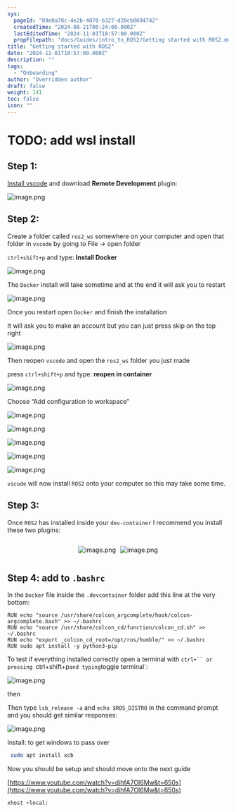 ```yaml
---
sys:
  pageId: "89e0a78c-4e2b-4070-b327-d28cb0694742"
  createdTime: "2024-08-21T00:24:00.000Z"
  lastEditedTime: "2024-11-01T18:57:00.000Z"
  propFilepath: "docs/Guides/intro_to_ROS2/Getting started with ROS2.md"
title: "Getting started with ROS2"
date: "2024-11-01T18:57:00.000Z"
description: ""
tags:
  - "Onboarding"
author: "Overridden author"
draft: false
weight: 141
toc: false
icon: ""
---
```


# TODO: add wsl install

## Step 1:

[Install vscode](https://code.visualstudio.com/download) and download **Remote Development** plugin:

![image.png](https://prod-files-secure.s3.us-west-2.amazonaws.com/d518164a-d88e-44d1-a4ee-3adb3bd8bce0/efb52993-1881-4a40-b95e-6f020334f022/image.png?X-Amz-Algorithm=AWS4-HMAC-SHA256&X-Amz-Content-Sha256=UNSIGNED-PAYLOAD&X-Amz-Credential=ASIAZI2LB4663YQPLOTK%2F20250310%2Fus-west-2%2Fs3%2Faws4_request&X-Amz-Date=20250310T180958Z&X-Amz-Expires=3600&X-Amz-Security-Token=IQoJb3JpZ2luX2VjEEoaCXVzLXdlc3QtMiJHMEUCIDBp9bZ8np%2F4uaL%2FOi%2Bf%2Fk%2BhS2XbbG7K51sMcjC5lxB8AiEAq3PzNbAaPz1uzVGhwlEOlHmT2cmUsRzgRluSBNJyg4AqiAQIk%2F%2F%2F%2F%2F%2F%2F%2F%2F%2F%2FARAAGgw2Mzc0MjMxODM4MDUiDDXyO3QpDLd3nG8LwCrcA6KJhbo1Q44WPD6daqU9exRgT7c9vC54q4dnUcwYV3iK%2FTawzFZ3FKDz3pprwxDOd62k1VFzQwWFmYWZIgmS%2FIcDGHYlifSevc8nXQ7sU2CUAFwmhFicbfS2SOJrdqzMjqGd6kDNM7ylSNZW0Y%2BsmRAWC0zmQAnmuMfDCzGSBSNLPtLW66Yh3MgjThNXR3SThJQoYQMbfeYJV3iPwTt4gXoz8ArNnvGa8nMzGmbg38kP2N1ZCWe8gnCi7Ijr4sS4WGgYTdZTlmZcvGIYzvzzNItkTfSji0NDUz3L5qGcvUVEVELPT2fXj45JEDg%2Bkgx%2FM%2BrVOiCR6y%2BoeHmofKvqXn2N2egJXmyH9j2WzbxKV2AxZmYwtH%2FyG3sx8rQ4pySg3IhIJ%2B0dbVdlp%2BvGLIzuPFNR8EZN48S26vjofbd8M7Fd1Sm87Wk6sNhphWTpiq3pUACazlOTNHY%2BOM4rjzWnkovc7ew0Hr9A9Ha8flGOmD85YShU%2BcadQwWa6EwlY%2FqoFmXeJJ4UDKFGmgAhFycXDmSS1dIaIONQAe2wQwA0O%2BhyV%2FfW3JNS3UNLM2CAtVuTMIdTBwP2iysilDaBr6wU1VSAeG3J6bMqAW%2BJhtZw73Lq4NGHrYZF73UgVGD0MM3LvL4GOqUBW%2FCkGLMcDPp6WrratY%2BpHXRUXydKc%2BcjF0MDJIOwjCyhCg6GWt6%2FBtVUAcfq%2FBJzrV%2BAdUSOfX0q%2FnHKZdK26x8ftKUDnu1PGSfwsNGHQm42bDkW8ANHcbte6KK3ngh%2FG3AdsCqVdJo%2FcRp3rQ7WX0%2Bt%2F0ewUoktYzO1MTB5wO2UbX8QV98YkWJ6pQu%2B9U2R9lsb5%2FuQ9hdr2pxiHVjai1x%2B6L%2Bn&X-Amz-Signature=df43ded9d267d622f96ba22c36e9937564f3715694e18776cf3c6e121cf4507a&X-Amz-SignedHeaders=host&x-id=GetObject)

## Step 2:

Create a folder called `ros2_ws` somewhere on your computer and open that folder in `vscode` by going to File → open folder 

`ctrl+shift+p` and type: **Install Docker**

![image.png](https://prod-files-secure.s3.us-west-2.amazonaws.com/d518164a-d88e-44d1-a4ee-3adb3bd8bce0/2269dc0e-1cd5-47ff-bceb-c04ad9b2eab0/image.png?X-Amz-Algorithm=AWS4-HMAC-SHA256&X-Amz-Content-Sha256=UNSIGNED-PAYLOAD&X-Amz-Credential=ASIAZI2LB4663YQPLOTK%2F20250310%2Fus-west-2%2Fs3%2Faws4_request&X-Amz-Date=20250310T180958Z&X-Amz-Expires=3600&X-Amz-Security-Token=IQoJb3JpZ2luX2VjEEoaCXVzLXdlc3QtMiJHMEUCIDBp9bZ8np%2F4uaL%2FOi%2Bf%2Fk%2BhS2XbbG7K51sMcjC5lxB8AiEAq3PzNbAaPz1uzVGhwlEOlHmT2cmUsRzgRluSBNJyg4AqiAQIk%2F%2F%2F%2F%2F%2F%2F%2F%2F%2F%2FARAAGgw2Mzc0MjMxODM4MDUiDDXyO3QpDLd3nG8LwCrcA6KJhbo1Q44WPD6daqU9exRgT7c9vC54q4dnUcwYV3iK%2FTawzFZ3FKDz3pprwxDOd62k1VFzQwWFmYWZIgmS%2FIcDGHYlifSevc8nXQ7sU2CUAFwmhFicbfS2SOJrdqzMjqGd6kDNM7ylSNZW0Y%2BsmRAWC0zmQAnmuMfDCzGSBSNLPtLW66Yh3MgjThNXR3SThJQoYQMbfeYJV3iPwTt4gXoz8ArNnvGa8nMzGmbg38kP2N1ZCWe8gnCi7Ijr4sS4WGgYTdZTlmZcvGIYzvzzNItkTfSji0NDUz3L5qGcvUVEVELPT2fXj45JEDg%2Bkgx%2FM%2BrVOiCR6y%2BoeHmofKvqXn2N2egJXmyH9j2WzbxKV2AxZmYwtH%2FyG3sx8rQ4pySg3IhIJ%2B0dbVdlp%2BvGLIzuPFNR8EZN48S26vjofbd8M7Fd1Sm87Wk6sNhphWTpiq3pUACazlOTNHY%2BOM4rjzWnkovc7ew0Hr9A9Ha8flGOmD85YShU%2BcadQwWa6EwlY%2FqoFmXeJJ4UDKFGmgAhFycXDmSS1dIaIONQAe2wQwA0O%2BhyV%2FfW3JNS3UNLM2CAtVuTMIdTBwP2iysilDaBr6wU1VSAeG3J6bMqAW%2BJhtZw73Lq4NGHrYZF73UgVGD0MM3LvL4GOqUBW%2FCkGLMcDPp6WrratY%2BpHXRUXydKc%2BcjF0MDJIOwjCyhCg6GWt6%2FBtVUAcfq%2FBJzrV%2BAdUSOfX0q%2FnHKZdK26x8ftKUDnu1PGSfwsNGHQm42bDkW8ANHcbte6KK3ngh%2FG3AdsCqVdJo%2FcRp3rQ7WX0%2Bt%2F0ewUoktYzO1MTB5wO2UbX8QV98YkWJ6pQu%2B9U2R9lsb5%2FuQ9hdr2pxiHVjai1x%2B6L%2Bn&X-Amz-Signature=70b21d429b59b7a38c16394f085ec3aa5fa80db10e7fe6c7d2743aabf383bb26&X-Amz-SignedHeaders=host&x-id=GetObject)

The `Docker` install will take sometime and at the end it will ask you to restart

![image.png](https://prod-files-secure.s3.us-west-2.amazonaws.com/d518164a-d88e-44d1-a4ee-3adb3bd8bce0/ed233f78-be33-4b1f-b89c-9c346c0e961e/image.png?X-Amz-Algorithm=AWS4-HMAC-SHA256&X-Amz-Content-Sha256=UNSIGNED-PAYLOAD&X-Amz-Credential=ASIAZI2LB4663YQPLOTK%2F20250310%2Fus-west-2%2Fs3%2Faws4_request&X-Amz-Date=20250310T180958Z&X-Amz-Expires=3600&X-Amz-Security-Token=IQoJb3JpZ2luX2VjEEoaCXVzLXdlc3QtMiJHMEUCIDBp9bZ8np%2F4uaL%2FOi%2Bf%2Fk%2BhS2XbbG7K51sMcjC5lxB8AiEAq3PzNbAaPz1uzVGhwlEOlHmT2cmUsRzgRluSBNJyg4AqiAQIk%2F%2F%2F%2F%2F%2F%2F%2F%2F%2F%2FARAAGgw2Mzc0MjMxODM4MDUiDDXyO3QpDLd3nG8LwCrcA6KJhbo1Q44WPD6daqU9exRgT7c9vC54q4dnUcwYV3iK%2FTawzFZ3FKDz3pprwxDOd62k1VFzQwWFmYWZIgmS%2FIcDGHYlifSevc8nXQ7sU2CUAFwmhFicbfS2SOJrdqzMjqGd6kDNM7ylSNZW0Y%2BsmRAWC0zmQAnmuMfDCzGSBSNLPtLW66Yh3MgjThNXR3SThJQoYQMbfeYJV3iPwTt4gXoz8ArNnvGa8nMzGmbg38kP2N1ZCWe8gnCi7Ijr4sS4WGgYTdZTlmZcvGIYzvzzNItkTfSji0NDUz3L5qGcvUVEVELPT2fXj45JEDg%2Bkgx%2FM%2BrVOiCR6y%2BoeHmofKvqXn2N2egJXmyH9j2WzbxKV2AxZmYwtH%2FyG3sx8rQ4pySg3IhIJ%2B0dbVdlp%2BvGLIzuPFNR8EZN48S26vjofbd8M7Fd1Sm87Wk6sNhphWTpiq3pUACazlOTNHY%2BOM4rjzWnkovc7ew0Hr9A9Ha8flGOmD85YShU%2BcadQwWa6EwlY%2FqoFmXeJJ4UDKFGmgAhFycXDmSS1dIaIONQAe2wQwA0O%2BhyV%2FfW3JNS3UNLM2CAtVuTMIdTBwP2iysilDaBr6wU1VSAeG3J6bMqAW%2BJhtZw73Lq4NGHrYZF73UgVGD0MM3LvL4GOqUBW%2FCkGLMcDPp6WrratY%2BpHXRUXydKc%2BcjF0MDJIOwjCyhCg6GWt6%2FBtVUAcfq%2FBJzrV%2BAdUSOfX0q%2FnHKZdK26x8ftKUDnu1PGSfwsNGHQm42bDkW8ANHcbte6KK3ngh%2FG3AdsCqVdJo%2FcRp3rQ7WX0%2Bt%2F0ewUoktYzO1MTB5wO2UbX8QV98YkWJ6pQu%2B9U2R9lsb5%2FuQ9hdr2pxiHVjai1x%2B6L%2Bn&X-Amz-Signature=04061c806ba1ae2cca794e317589b46b4fbbf44f18e3d7482eedcaf313639609&X-Amz-SignedHeaders=host&x-id=GetObject)

Once you restart open `Docker` and finish the installation

It will ask you to make an account but you can just press skip on the top right

![image.png](https://prod-files-secure.s3.us-west-2.amazonaws.com/d518164a-d88e-44d1-a4ee-3adb3bd8bce0/21010ad9-1659-4fd9-9f59-9932a09b2a3d/image.png?X-Amz-Algorithm=AWS4-HMAC-SHA256&X-Amz-Content-Sha256=UNSIGNED-PAYLOAD&X-Amz-Credential=ASIAZI2LB4663YQPLOTK%2F20250310%2Fus-west-2%2Fs3%2Faws4_request&X-Amz-Date=20250310T180958Z&X-Amz-Expires=3600&X-Amz-Security-Token=IQoJb3JpZ2luX2VjEEoaCXVzLXdlc3QtMiJHMEUCIDBp9bZ8np%2F4uaL%2FOi%2Bf%2Fk%2BhS2XbbG7K51sMcjC5lxB8AiEAq3PzNbAaPz1uzVGhwlEOlHmT2cmUsRzgRluSBNJyg4AqiAQIk%2F%2F%2F%2F%2F%2F%2F%2F%2F%2F%2FARAAGgw2Mzc0MjMxODM4MDUiDDXyO3QpDLd3nG8LwCrcA6KJhbo1Q44WPD6daqU9exRgT7c9vC54q4dnUcwYV3iK%2FTawzFZ3FKDz3pprwxDOd62k1VFzQwWFmYWZIgmS%2FIcDGHYlifSevc8nXQ7sU2CUAFwmhFicbfS2SOJrdqzMjqGd6kDNM7ylSNZW0Y%2BsmRAWC0zmQAnmuMfDCzGSBSNLPtLW66Yh3MgjThNXR3SThJQoYQMbfeYJV3iPwTt4gXoz8ArNnvGa8nMzGmbg38kP2N1ZCWe8gnCi7Ijr4sS4WGgYTdZTlmZcvGIYzvzzNItkTfSji0NDUz3L5qGcvUVEVELPT2fXj45JEDg%2Bkgx%2FM%2BrVOiCR6y%2BoeHmofKvqXn2N2egJXmyH9j2WzbxKV2AxZmYwtH%2FyG3sx8rQ4pySg3IhIJ%2B0dbVdlp%2BvGLIzuPFNR8EZN48S26vjofbd8M7Fd1Sm87Wk6sNhphWTpiq3pUACazlOTNHY%2BOM4rjzWnkovc7ew0Hr9A9Ha8flGOmD85YShU%2BcadQwWa6EwlY%2FqoFmXeJJ4UDKFGmgAhFycXDmSS1dIaIONQAe2wQwA0O%2BhyV%2FfW3JNS3UNLM2CAtVuTMIdTBwP2iysilDaBr6wU1VSAeG3J6bMqAW%2BJhtZw73Lq4NGHrYZF73UgVGD0MM3LvL4GOqUBW%2FCkGLMcDPp6WrratY%2BpHXRUXydKc%2BcjF0MDJIOwjCyhCg6GWt6%2FBtVUAcfq%2FBJzrV%2BAdUSOfX0q%2FnHKZdK26x8ftKUDnu1PGSfwsNGHQm42bDkW8ANHcbte6KK3ngh%2FG3AdsCqVdJo%2FcRp3rQ7WX0%2Bt%2F0ewUoktYzO1MTB5wO2UbX8QV98YkWJ6pQu%2B9U2R9lsb5%2FuQ9hdr2pxiHVjai1x%2B6L%2Bn&X-Amz-Signature=2f3f4bfddf6bdd220fb6836659b63b6a268a1e4c8391d890f3406f4fd2e1d380&X-Amz-SignedHeaders=host&x-id=GetObject)

Then reopen `vscode` and open the `ros2_ws` folder you just made

press `ctrl+shift+p` and type: **reopen in container**

![image.png](https://prod-files-secure.s3.us-west-2.amazonaws.com/d518164a-d88e-44d1-a4ee-3adb3bd8bce0/4e93b8c2-41ad-488c-8095-c74205196118/image.png?X-Amz-Algorithm=AWS4-HMAC-SHA256&X-Amz-Content-Sha256=UNSIGNED-PAYLOAD&X-Amz-Credential=ASIAZI2LB4663YQPLOTK%2F20250310%2Fus-west-2%2Fs3%2Faws4_request&X-Amz-Date=20250310T180958Z&X-Amz-Expires=3600&X-Amz-Security-Token=IQoJb3JpZ2luX2VjEEoaCXVzLXdlc3QtMiJHMEUCIDBp9bZ8np%2F4uaL%2FOi%2Bf%2Fk%2BhS2XbbG7K51sMcjC5lxB8AiEAq3PzNbAaPz1uzVGhwlEOlHmT2cmUsRzgRluSBNJyg4AqiAQIk%2F%2F%2F%2F%2F%2F%2F%2F%2F%2F%2FARAAGgw2Mzc0MjMxODM4MDUiDDXyO3QpDLd3nG8LwCrcA6KJhbo1Q44WPD6daqU9exRgT7c9vC54q4dnUcwYV3iK%2FTawzFZ3FKDz3pprwxDOd62k1VFzQwWFmYWZIgmS%2FIcDGHYlifSevc8nXQ7sU2CUAFwmhFicbfS2SOJrdqzMjqGd6kDNM7ylSNZW0Y%2BsmRAWC0zmQAnmuMfDCzGSBSNLPtLW66Yh3MgjThNXR3SThJQoYQMbfeYJV3iPwTt4gXoz8ArNnvGa8nMzGmbg38kP2N1ZCWe8gnCi7Ijr4sS4WGgYTdZTlmZcvGIYzvzzNItkTfSji0NDUz3L5qGcvUVEVELPT2fXj45JEDg%2Bkgx%2FM%2BrVOiCR6y%2BoeHmofKvqXn2N2egJXmyH9j2WzbxKV2AxZmYwtH%2FyG3sx8rQ4pySg3IhIJ%2B0dbVdlp%2BvGLIzuPFNR8EZN48S26vjofbd8M7Fd1Sm87Wk6sNhphWTpiq3pUACazlOTNHY%2BOM4rjzWnkovc7ew0Hr9A9Ha8flGOmD85YShU%2BcadQwWa6EwlY%2FqoFmXeJJ4UDKFGmgAhFycXDmSS1dIaIONQAe2wQwA0O%2BhyV%2FfW3JNS3UNLM2CAtVuTMIdTBwP2iysilDaBr6wU1VSAeG3J6bMqAW%2BJhtZw73Lq4NGHrYZF73UgVGD0MM3LvL4GOqUBW%2FCkGLMcDPp6WrratY%2BpHXRUXydKc%2BcjF0MDJIOwjCyhCg6GWt6%2FBtVUAcfq%2FBJzrV%2BAdUSOfX0q%2FnHKZdK26x8ftKUDnu1PGSfwsNGHQm42bDkW8ANHcbte6KK3ngh%2FG3AdsCqVdJo%2FcRp3rQ7WX0%2Bt%2F0ewUoktYzO1MTB5wO2UbX8QV98YkWJ6pQu%2B9U2R9lsb5%2FuQ9hdr2pxiHVjai1x%2B6L%2Bn&X-Amz-Signature=1cd1d6997c304b7b990aa87f9df34c9db154933ddbd27d26c1d003daacee1bc4&X-Amz-SignedHeaders=host&x-id=GetObject)

Choose “Add configuration to workspace”

![image.png](https://prod-files-secure.s3.us-west-2.amazonaws.com/d518164a-d88e-44d1-a4ee-3adb3bd8bce0/9560b282-5060-4989-ba37-97e7b2c22476/image.png?X-Amz-Algorithm=AWS4-HMAC-SHA256&X-Amz-Content-Sha256=UNSIGNED-PAYLOAD&X-Amz-Credential=ASIAZI2LB4663YQPLOTK%2F20250310%2Fus-west-2%2Fs3%2Faws4_request&X-Amz-Date=20250310T180958Z&X-Amz-Expires=3600&X-Amz-Security-Token=IQoJb3JpZ2luX2VjEEoaCXVzLXdlc3QtMiJHMEUCIDBp9bZ8np%2F4uaL%2FOi%2Bf%2Fk%2BhS2XbbG7K51sMcjC5lxB8AiEAq3PzNbAaPz1uzVGhwlEOlHmT2cmUsRzgRluSBNJyg4AqiAQIk%2F%2F%2F%2F%2F%2F%2F%2F%2F%2F%2FARAAGgw2Mzc0MjMxODM4MDUiDDXyO3QpDLd3nG8LwCrcA6KJhbo1Q44WPD6daqU9exRgT7c9vC54q4dnUcwYV3iK%2FTawzFZ3FKDz3pprwxDOd62k1VFzQwWFmYWZIgmS%2FIcDGHYlifSevc8nXQ7sU2CUAFwmhFicbfS2SOJrdqzMjqGd6kDNM7ylSNZW0Y%2BsmRAWC0zmQAnmuMfDCzGSBSNLPtLW66Yh3MgjThNXR3SThJQoYQMbfeYJV3iPwTt4gXoz8ArNnvGa8nMzGmbg38kP2N1ZCWe8gnCi7Ijr4sS4WGgYTdZTlmZcvGIYzvzzNItkTfSji0NDUz3L5qGcvUVEVELPT2fXj45JEDg%2Bkgx%2FM%2BrVOiCR6y%2BoeHmofKvqXn2N2egJXmyH9j2WzbxKV2AxZmYwtH%2FyG3sx8rQ4pySg3IhIJ%2B0dbVdlp%2BvGLIzuPFNR8EZN48S26vjofbd8M7Fd1Sm87Wk6sNhphWTpiq3pUACazlOTNHY%2BOM4rjzWnkovc7ew0Hr9A9Ha8flGOmD85YShU%2BcadQwWa6EwlY%2FqoFmXeJJ4UDKFGmgAhFycXDmSS1dIaIONQAe2wQwA0O%2BhyV%2FfW3JNS3UNLM2CAtVuTMIdTBwP2iysilDaBr6wU1VSAeG3J6bMqAW%2BJhtZw73Lq4NGHrYZF73UgVGD0MM3LvL4GOqUBW%2FCkGLMcDPp6WrratY%2BpHXRUXydKc%2BcjF0MDJIOwjCyhCg6GWt6%2FBtVUAcfq%2FBJzrV%2BAdUSOfX0q%2FnHKZdK26x8ftKUDnu1PGSfwsNGHQm42bDkW8ANHcbte6KK3ngh%2FG3AdsCqVdJo%2FcRp3rQ7WX0%2Bt%2F0ewUoktYzO1MTB5wO2UbX8QV98YkWJ6pQu%2B9U2R9lsb5%2FuQ9hdr2pxiHVjai1x%2B6L%2Bn&X-Amz-Signature=87c73a8efe2c121c43a537a2ad70b34e93d5b25fd4c669feb7ddc2e412abbcfd&X-Amz-SignedHeaders=host&x-id=GetObject)

![image.png](https://prod-files-secure.s3.us-west-2.amazonaws.com/d518164a-d88e-44d1-a4ee-3adb3bd8bce0/2ee63f81-886b-48e8-a553-dc6e5eac99e4/image.png?X-Amz-Algorithm=AWS4-HMAC-SHA256&X-Amz-Content-Sha256=UNSIGNED-PAYLOAD&X-Amz-Credential=ASIAZI2LB4663YQPLOTK%2F20250310%2Fus-west-2%2Fs3%2Faws4_request&X-Amz-Date=20250310T180958Z&X-Amz-Expires=3600&X-Amz-Security-Token=IQoJb3JpZ2luX2VjEEoaCXVzLXdlc3QtMiJHMEUCIDBp9bZ8np%2F4uaL%2FOi%2Bf%2Fk%2BhS2XbbG7K51sMcjC5lxB8AiEAq3PzNbAaPz1uzVGhwlEOlHmT2cmUsRzgRluSBNJyg4AqiAQIk%2F%2F%2F%2F%2F%2F%2F%2F%2F%2F%2FARAAGgw2Mzc0MjMxODM4MDUiDDXyO3QpDLd3nG8LwCrcA6KJhbo1Q44WPD6daqU9exRgT7c9vC54q4dnUcwYV3iK%2FTawzFZ3FKDz3pprwxDOd62k1VFzQwWFmYWZIgmS%2FIcDGHYlifSevc8nXQ7sU2CUAFwmhFicbfS2SOJrdqzMjqGd6kDNM7ylSNZW0Y%2BsmRAWC0zmQAnmuMfDCzGSBSNLPtLW66Yh3MgjThNXR3SThJQoYQMbfeYJV3iPwTt4gXoz8ArNnvGa8nMzGmbg38kP2N1ZCWe8gnCi7Ijr4sS4WGgYTdZTlmZcvGIYzvzzNItkTfSji0NDUz3L5qGcvUVEVELPT2fXj45JEDg%2Bkgx%2FM%2BrVOiCR6y%2BoeHmofKvqXn2N2egJXmyH9j2WzbxKV2AxZmYwtH%2FyG3sx8rQ4pySg3IhIJ%2B0dbVdlp%2BvGLIzuPFNR8EZN48S26vjofbd8M7Fd1Sm87Wk6sNhphWTpiq3pUACazlOTNHY%2BOM4rjzWnkovc7ew0Hr9A9Ha8flGOmD85YShU%2BcadQwWa6EwlY%2FqoFmXeJJ4UDKFGmgAhFycXDmSS1dIaIONQAe2wQwA0O%2BhyV%2FfW3JNS3UNLM2CAtVuTMIdTBwP2iysilDaBr6wU1VSAeG3J6bMqAW%2BJhtZw73Lq4NGHrYZF73UgVGD0MM3LvL4GOqUBW%2FCkGLMcDPp6WrratY%2BpHXRUXydKc%2BcjF0MDJIOwjCyhCg6GWt6%2FBtVUAcfq%2FBJzrV%2BAdUSOfX0q%2FnHKZdK26x8ftKUDnu1PGSfwsNGHQm42bDkW8ANHcbte6KK3ngh%2FG3AdsCqVdJo%2FcRp3rQ7WX0%2Bt%2F0ewUoktYzO1MTB5wO2UbX8QV98YkWJ6pQu%2B9U2R9lsb5%2FuQ9hdr2pxiHVjai1x%2B6L%2Bn&X-Amz-Signature=2a01c1edd42c5f94821c6d6f179207a0dd4e43aa938215cd2f251f3b51a48e08&X-Amz-SignedHeaders=host&x-id=GetObject)

![image.png](https://prod-files-secure.s3.us-west-2.amazonaws.com/d518164a-d88e-44d1-a4ee-3adb3bd8bce0/ae1580b2-b048-407e-aed9-b584224a7a04/image.png?X-Amz-Algorithm=AWS4-HMAC-SHA256&X-Amz-Content-Sha256=UNSIGNED-PAYLOAD&X-Amz-Credential=ASIAZI2LB4663YQPLOTK%2F20250310%2Fus-west-2%2Fs3%2Faws4_request&X-Amz-Date=20250310T180958Z&X-Amz-Expires=3600&X-Amz-Security-Token=IQoJb3JpZ2luX2VjEEoaCXVzLXdlc3QtMiJHMEUCIDBp9bZ8np%2F4uaL%2FOi%2Bf%2Fk%2BhS2XbbG7K51sMcjC5lxB8AiEAq3PzNbAaPz1uzVGhwlEOlHmT2cmUsRzgRluSBNJyg4AqiAQIk%2F%2F%2F%2F%2F%2F%2F%2F%2F%2F%2FARAAGgw2Mzc0MjMxODM4MDUiDDXyO3QpDLd3nG8LwCrcA6KJhbo1Q44WPD6daqU9exRgT7c9vC54q4dnUcwYV3iK%2FTawzFZ3FKDz3pprwxDOd62k1VFzQwWFmYWZIgmS%2FIcDGHYlifSevc8nXQ7sU2CUAFwmhFicbfS2SOJrdqzMjqGd6kDNM7ylSNZW0Y%2BsmRAWC0zmQAnmuMfDCzGSBSNLPtLW66Yh3MgjThNXR3SThJQoYQMbfeYJV3iPwTt4gXoz8ArNnvGa8nMzGmbg38kP2N1ZCWe8gnCi7Ijr4sS4WGgYTdZTlmZcvGIYzvzzNItkTfSji0NDUz3L5qGcvUVEVELPT2fXj45JEDg%2Bkgx%2FM%2BrVOiCR6y%2BoeHmofKvqXn2N2egJXmyH9j2WzbxKV2AxZmYwtH%2FyG3sx8rQ4pySg3IhIJ%2B0dbVdlp%2BvGLIzuPFNR8EZN48S26vjofbd8M7Fd1Sm87Wk6sNhphWTpiq3pUACazlOTNHY%2BOM4rjzWnkovc7ew0Hr9A9Ha8flGOmD85YShU%2BcadQwWa6EwlY%2FqoFmXeJJ4UDKFGmgAhFycXDmSS1dIaIONQAe2wQwA0O%2BhyV%2FfW3JNS3UNLM2CAtVuTMIdTBwP2iysilDaBr6wU1VSAeG3J6bMqAW%2BJhtZw73Lq4NGHrYZF73UgVGD0MM3LvL4GOqUBW%2FCkGLMcDPp6WrratY%2BpHXRUXydKc%2BcjF0MDJIOwjCyhCg6GWt6%2FBtVUAcfq%2FBJzrV%2BAdUSOfX0q%2FnHKZdK26x8ftKUDnu1PGSfwsNGHQm42bDkW8ANHcbte6KK3ngh%2FG3AdsCqVdJo%2FcRp3rQ7WX0%2Bt%2F0ewUoktYzO1MTB5wO2UbX8QV98YkWJ6pQu%2B9U2R9lsb5%2FuQ9hdr2pxiHVjai1x%2B6L%2Bn&X-Amz-Signature=b9500c9e8b02871a95008e16065165105f33d8154d3dac47e8b0dd2b0fe995e7&X-Amz-SignedHeaders=host&x-id=GetObject)

![image.png](https://prod-files-secure.s3.us-west-2.amazonaws.com/d518164a-d88e-44d1-a4ee-3adb3bd8bce0/53255b28-f75e-430f-b9e3-c0ac8577e42b/image.png?X-Amz-Algorithm=AWS4-HMAC-SHA256&X-Amz-Content-Sha256=UNSIGNED-PAYLOAD&X-Amz-Credential=ASIAZI2LB4663YQPLOTK%2F20250310%2Fus-west-2%2Fs3%2Faws4_request&X-Amz-Date=20250310T180958Z&X-Amz-Expires=3600&X-Amz-Security-Token=IQoJb3JpZ2luX2VjEEoaCXVzLXdlc3QtMiJHMEUCIDBp9bZ8np%2F4uaL%2FOi%2Bf%2Fk%2BhS2XbbG7K51sMcjC5lxB8AiEAq3PzNbAaPz1uzVGhwlEOlHmT2cmUsRzgRluSBNJyg4AqiAQIk%2F%2F%2F%2F%2F%2F%2F%2F%2F%2F%2FARAAGgw2Mzc0MjMxODM4MDUiDDXyO3QpDLd3nG8LwCrcA6KJhbo1Q44WPD6daqU9exRgT7c9vC54q4dnUcwYV3iK%2FTawzFZ3FKDz3pprwxDOd62k1VFzQwWFmYWZIgmS%2FIcDGHYlifSevc8nXQ7sU2CUAFwmhFicbfS2SOJrdqzMjqGd6kDNM7ylSNZW0Y%2BsmRAWC0zmQAnmuMfDCzGSBSNLPtLW66Yh3MgjThNXR3SThJQoYQMbfeYJV3iPwTt4gXoz8ArNnvGa8nMzGmbg38kP2N1ZCWe8gnCi7Ijr4sS4WGgYTdZTlmZcvGIYzvzzNItkTfSji0NDUz3L5qGcvUVEVELPT2fXj45JEDg%2Bkgx%2FM%2BrVOiCR6y%2BoeHmofKvqXn2N2egJXmyH9j2WzbxKV2AxZmYwtH%2FyG3sx8rQ4pySg3IhIJ%2B0dbVdlp%2BvGLIzuPFNR8EZN48S26vjofbd8M7Fd1Sm87Wk6sNhphWTpiq3pUACazlOTNHY%2BOM4rjzWnkovc7ew0Hr9A9Ha8flGOmD85YShU%2BcadQwWa6EwlY%2FqoFmXeJJ4UDKFGmgAhFycXDmSS1dIaIONQAe2wQwA0O%2BhyV%2FfW3JNS3UNLM2CAtVuTMIdTBwP2iysilDaBr6wU1VSAeG3J6bMqAW%2BJhtZw73Lq4NGHrYZF73UgVGD0MM3LvL4GOqUBW%2FCkGLMcDPp6WrratY%2BpHXRUXydKc%2BcjF0MDJIOwjCyhCg6GWt6%2FBtVUAcfq%2FBJzrV%2BAdUSOfX0q%2FnHKZdK26x8ftKUDnu1PGSfwsNGHQm42bDkW8ANHcbte6KK3ngh%2FG3AdsCqVdJo%2FcRp3rQ7WX0%2Bt%2F0ewUoktYzO1MTB5wO2UbX8QV98YkWJ6pQu%2B9U2R9lsb5%2FuQ9hdr2pxiHVjai1x%2B6L%2Bn&X-Amz-Signature=4ac9e89bf486a3838dec42efeff1ca34c258b1586a8ef1036a95257214d27d8a&X-Amz-SignedHeaders=host&x-id=GetObject)

![image.png](https://prod-files-secure.s3.us-west-2.amazonaws.com/d518164a-d88e-44d1-a4ee-3adb3bd8bce0/7c562767-5af9-4ffb-97d1-327bcdf4ee00/image.png?X-Amz-Algorithm=AWS4-HMAC-SHA256&X-Amz-Content-Sha256=UNSIGNED-PAYLOAD&X-Amz-Credential=ASIAZI2LB4663YQPLOTK%2F20250310%2Fus-west-2%2Fs3%2Faws4_request&X-Amz-Date=20250310T180958Z&X-Amz-Expires=3600&X-Amz-Security-Token=IQoJb3JpZ2luX2VjEEoaCXVzLXdlc3QtMiJHMEUCIDBp9bZ8np%2F4uaL%2FOi%2Bf%2Fk%2BhS2XbbG7K51sMcjC5lxB8AiEAq3PzNbAaPz1uzVGhwlEOlHmT2cmUsRzgRluSBNJyg4AqiAQIk%2F%2F%2F%2F%2F%2F%2F%2F%2F%2F%2FARAAGgw2Mzc0MjMxODM4MDUiDDXyO3QpDLd3nG8LwCrcA6KJhbo1Q44WPD6daqU9exRgT7c9vC54q4dnUcwYV3iK%2FTawzFZ3FKDz3pprwxDOd62k1VFzQwWFmYWZIgmS%2FIcDGHYlifSevc8nXQ7sU2CUAFwmhFicbfS2SOJrdqzMjqGd6kDNM7ylSNZW0Y%2BsmRAWC0zmQAnmuMfDCzGSBSNLPtLW66Yh3MgjThNXR3SThJQoYQMbfeYJV3iPwTt4gXoz8ArNnvGa8nMzGmbg38kP2N1ZCWe8gnCi7Ijr4sS4WGgYTdZTlmZcvGIYzvzzNItkTfSji0NDUz3L5qGcvUVEVELPT2fXj45JEDg%2Bkgx%2FM%2BrVOiCR6y%2BoeHmofKvqXn2N2egJXmyH9j2WzbxKV2AxZmYwtH%2FyG3sx8rQ4pySg3IhIJ%2B0dbVdlp%2BvGLIzuPFNR8EZN48S26vjofbd8M7Fd1Sm87Wk6sNhphWTpiq3pUACazlOTNHY%2BOM4rjzWnkovc7ew0Hr9A9Ha8flGOmD85YShU%2BcadQwWa6EwlY%2FqoFmXeJJ4UDKFGmgAhFycXDmSS1dIaIONQAe2wQwA0O%2BhyV%2FfW3JNS3UNLM2CAtVuTMIdTBwP2iysilDaBr6wU1VSAeG3J6bMqAW%2BJhtZw73Lq4NGHrYZF73UgVGD0MM3LvL4GOqUBW%2FCkGLMcDPp6WrratY%2BpHXRUXydKc%2BcjF0MDJIOwjCyhCg6GWt6%2FBtVUAcfq%2FBJzrV%2BAdUSOfX0q%2FnHKZdK26x8ftKUDnu1PGSfwsNGHQm42bDkW8ANHcbte6KK3ngh%2FG3AdsCqVdJo%2FcRp3rQ7WX0%2Bt%2F0ewUoktYzO1MTB5wO2UbX8QV98YkWJ6pQu%2B9U2R9lsb5%2FuQ9hdr2pxiHVjai1x%2B6L%2Bn&X-Amz-Signature=61030c436c588dc25850bb25814bdcc9a58ded347466f39d262eb8deedeec4b9&X-Amz-SignedHeaders=host&x-id=GetObject)

`vscode` will now install `ROS2` onto your computer so this may take some time.

## Step 3:

Once `ROS2` has installed inside your `dev-container` I recommend you install these two plugins:

<div style="display: flex;flex-direction: row; column-gap:10px; max-width: 630px;justify-content: center;">
<div>

![image.png](https://prod-files-secure.s3.us-west-2.amazonaws.com/d518164a-d88e-44d1-a4ee-3adb3bd8bce0/3fc3d550-5a54-4ba1-ba6b-faa01cdb7369/image.png?X-Amz-Algorithm=AWS4-HMAC-SHA256&X-Amz-Content-Sha256=UNSIGNED-PAYLOAD&X-Amz-Credential=ASIAZI2LB466XXBTHI6C%2F20250310%2Fus-west-2%2Fs3%2Faws4_request&X-Amz-Date=20250310T181004Z&X-Amz-Expires=3600&X-Amz-Security-Token=IQoJb3JpZ2luX2VjEEoaCXVzLXdlc3QtMiJIMEYCIQC75%2F8siEiDtHHhojsKB0K1Mn5mun%2B5ln3QedUsSpuXogIhAMZeDsEOAxroUKLSoTt1WiUDZdYtfFRKehXMKazX%2FgJpKogECJP%2F%2F%2F%2F%2F%2F%2F%2F%2F%2FwEQABoMNjM3NDIzMTgzODA1Igw9Ssm2FjnxvRLFg0cq3AODmVAj3n%2FHESaCatP6e6S9%2FPB5IfFLB%2BvwxQpU%2B5fUQI7dbSaoIjhR4ECGz5X2p6MF4YTQLUnZAqKhqqCrdIGtd0aDui6Aj66gagwqhd3s8F19S1BbjBx%2FedbGcxuxe4aZSpqBfl9naIuzSjJpUSlMHdVCFC7RbF8elEJqzI2uzX9SS3yFq0HcGxXHFAKsIoJi%2Fvas7YI33r7tfMaHQSZo3cOZIsPpBN9rr2XwOhyahExWGvE7tBXDG1xsUDHMAVB2Owxmjep3TIpJ13F9I2uf95W%2FPAy6LhYCexllgVpzeiGBR6cb7uazLWq%2Bf9QTLT%2FpId2difjRE0d7FbGxW5bCV%2FvHsrolr%2F7Pl0npbR4yTa4Q%2BJopLKRlJQwYtA3n15K4hacm8lg%2Bjn6QecUl9ZzGVXABJY68S7BluBtCE7Hl4b%2BPrqEbKlVDRO7h2SVhdiHDaXp1g2gSucXxH2E%2Bhm6bq2NmGlf1HQPk2uk2MI0xvM%2BdduzncLvpGcatbkKFlhpCrR8W6KkRlMKLUS31KMQC1x6SsQTKQtBSRHmeWQcOKCuOlXugCKQ28E%2FfS1jfFIR2B9e4XZ24Rtz6by8X9PiPRrjyRX730VE2LDJxHs94cuGMa3ZxZyZuxLJM5jDOy7y%2BBjqkAQUbsx0usFzfK7yzPIRMMjE73ro4AqU4cXn4KHkKE09nyXKfW296bXZ%2FuygvoIemwzC7sqQJ83m0QQwM0jwkemTAg487jng%2FVOI4PlHC%2FYYhGpemO9cdPAAg8KJHLGJJYHIwtsxVWE2nLckRLwUQSrVC3LrkbchxDJuIaseq6yQVZVbOWcdppUIvMs%2Bv3jDi4yaiMLVBJWCWOPX0Bg9i%2FdW251In&X-Amz-Signature=dc0673802f503024caab1ff1b1633e6c7c3c3f0b7c5b54a0889dac44bcd9af69&X-Amz-SignedHeaders=host&x-id=GetObject)

</div>
<div>

![image.png](https://prod-files-secure.s3.us-west-2.amazonaws.com/d518164a-d88e-44d1-a4ee-3adb3bd8bce0/d994cc66-13c2-4093-a5a3-f84cf4601a82/image.png?X-Amz-Algorithm=AWS4-HMAC-SHA256&X-Amz-Content-Sha256=UNSIGNED-PAYLOAD&X-Amz-Credential=ASIAZI2LB466RZEZZ4AQ%2F20250310%2Fus-west-2%2Fs3%2Faws4_request&X-Amz-Date=20250310T181005Z&X-Amz-Expires=3600&X-Amz-Security-Token=IQoJb3JpZ2luX2VjEEoaCXVzLXdlc3QtMiJGMEQCIHtaEkE2VvXjgLLQAqmwQZinsuUWI%2BiBAvetg0nbXUDpAiBCE%2Fd6FYC4XdN8GiFo3TaVi9YZOymgccW9phtWtrghnCqIBAiT%2F%2F%2F%2F%2F%2F%2F%2F%2F%2F8BEAAaDDYzNzQyMzE4MzgwNSIMXKjUCS7DycG3LTmJKtwD1sPVeAyiftVXrUd5xlPkoUfrfmByD8Ea7d5ov3vhzk6XYRzwL0rwjpdMrU6ndp%2ByYKuZqahAgM5br5vK1Y%2Be%2BjFUR4ozin6yLzZBwD98inJrrn%2BCP74dMJpnqoRIkkADyxzyFYa2oJYh8G0y4LQ5CRL3TZ2zRo7bcwUoUpxUDEx95Z6WSS39hHOU18RPKS%2B4r2nceBNqNChbG8%2FTZBvnbgR7k1PuvF%2F1gfVMtFKUrHRIcefngShcUndwuI18MeZ3OLnqDC6GIbgYdG1jFnA7yzLMSyI82ePnhCwloaNLjzIalbqGkJdz1rEuYBpPEaX4iVduwkN0faQVExxYLDQIb9FdsrOm%2BpH93GSSlCT5b6ZSmcCCkQnl4ljO%2FK0SLIup9uVgGy5pI7H6vnQuBGLE4Rvpl3UMLkr63VU6BG%2BwgvwVOTFyRyO7wNwY869yOVZ1v8abdWbzSsl3VQuUZQ0VMEb81PGfoSVuxovxGy8%2Blz4PIK57aO9vm1Mo4PSk7itcOBFZ4X%2Bg6S%2FPnepNiyJsfRK%2BrYvFtUwXB%2FxdsBBtsYFF7b0qUxYoaxYuOZUDOwbJTS4NUcYIRJ1jg5SNkRQJgFy3ZZTRwpaLgm1CILf8X76HfjA2iyseeGmrVhsw2su8vgY6pgGBdZz2pbCHJsy%2B1s2f57cT%2BUh7Weg8O8GLZWd0ZxZqvgIs29O5OLCSi8E3jMBadzbkiqNHSN5%2BDHY9a9cudtO197y9wPWNMvEgGh5Pyc7LjaAXc32R2bB6Ep7syZLMtY3wa6fX2TR%2BqFY%2F70XyOhdUis8BkIJuFUP1brJlSfdc%2B8ZoY4wkcnleAOdKFv8K5oMxOF4gT2zUPna5d%2FFYw9Vk3Y9SqC6u&X-Amz-Signature=dee635b93092c581f0ad9a29411eb1fc4eb2eb52a15d38dc0cf0ac25b769a570&X-Amz-SignedHeaders=host&x-id=GetObject)

</div>
</div>

## Step 4: add to `.bashrc`

In the `Docker` file inside the `.devcontainer` folder add this line at the very bottom: 

```docker
RUN echo "source /usr/share/colcon_argcomplete/hook/colcon-argcomplete.bash" >> ~/.bashrc
RUN echo "source /usr/share/colcon_cd/function/colcon_cd.sh" >> ~/.bashrc
RUN echo "export _colcon_cd_root=/opt/ros/humble/" >> ~/.bashrc
RUN sudo apt install -y python3-pip 
```

To test if everything installed correctly open a terminal with `ctrl+`` or pressing `ctrl+shift+p` and typing `toggle terminal`:

![image.png](https://prod-files-secure.s3.us-west-2.amazonaws.com/d518164a-d88e-44d1-a4ee-3adb3bd8bce0/6a4943d8-b04e-4c02-9a58-775f3384d1a5/image.png?X-Amz-Algorithm=AWS4-HMAC-SHA256&X-Amz-Content-Sha256=UNSIGNED-PAYLOAD&X-Amz-Credential=ASIAZI2LB4663YQPLOTK%2F20250310%2Fus-west-2%2Fs3%2Faws4_request&X-Amz-Date=20250310T180958Z&X-Amz-Expires=3600&X-Amz-Security-Token=IQoJb3JpZ2luX2VjEEoaCXVzLXdlc3QtMiJHMEUCIDBp9bZ8np%2F4uaL%2FOi%2Bf%2Fk%2BhS2XbbG7K51sMcjC5lxB8AiEAq3PzNbAaPz1uzVGhwlEOlHmT2cmUsRzgRluSBNJyg4AqiAQIk%2F%2F%2F%2F%2F%2F%2F%2F%2F%2F%2FARAAGgw2Mzc0MjMxODM4MDUiDDXyO3QpDLd3nG8LwCrcA6KJhbo1Q44WPD6daqU9exRgT7c9vC54q4dnUcwYV3iK%2FTawzFZ3FKDz3pprwxDOd62k1VFzQwWFmYWZIgmS%2FIcDGHYlifSevc8nXQ7sU2CUAFwmhFicbfS2SOJrdqzMjqGd6kDNM7ylSNZW0Y%2BsmRAWC0zmQAnmuMfDCzGSBSNLPtLW66Yh3MgjThNXR3SThJQoYQMbfeYJV3iPwTt4gXoz8ArNnvGa8nMzGmbg38kP2N1ZCWe8gnCi7Ijr4sS4WGgYTdZTlmZcvGIYzvzzNItkTfSji0NDUz3L5qGcvUVEVELPT2fXj45JEDg%2Bkgx%2FM%2BrVOiCR6y%2BoeHmofKvqXn2N2egJXmyH9j2WzbxKV2AxZmYwtH%2FyG3sx8rQ4pySg3IhIJ%2B0dbVdlp%2BvGLIzuPFNR8EZN48S26vjofbd8M7Fd1Sm87Wk6sNhphWTpiq3pUACazlOTNHY%2BOM4rjzWnkovc7ew0Hr9A9Ha8flGOmD85YShU%2BcadQwWa6EwlY%2FqoFmXeJJ4UDKFGmgAhFycXDmSS1dIaIONQAe2wQwA0O%2BhyV%2FfW3JNS3UNLM2CAtVuTMIdTBwP2iysilDaBr6wU1VSAeG3J6bMqAW%2BJhtZw73Lq4NGHrYZF73UgVGD0MM3LvL4GOqUBW%2FCkGLMcDPp6WrratY%2BpHXRUXydKc%2BcjF0MDJIOwjCyhCg6GWt6%2FBtVUAcfq%2FBJzrV%2BAdUSOfX0q%2FnHKZdK26x8ftKUDnu1PGSfwsNGHQm42bDkW8ANHcbte6KK3ngh%2FG3AdsCqVdJo%2FcRp3rQ7WX0%2Bt%2F0ewUoktYzO1MTB5wO2UbX8QV98YkWJ6pQu%2B9U2R9lsb5%2FuQ9hdr2pxiHVjai1x%2B6L%2Bn&X-Amz-Signature=d50642a02f0ba9d0125a2b3a8391dc249c4decc9d408dcb437826e4b120f22c0&X-Amz-SignedHeaders=host&x-id=GetObject)

then 

Then type `lsb_release -a` and `echo $ROS_DISTRO` in the command prompt and you should get similar responses:

![image.png](https://prod-files-secure.s3.us-west-2.amazonaws.com/d518164a-d88e-44d1-a4ee-3adb3bd8bce0/3e635dec-a805-4e85-8b9e-d000e5b71a4e/image.png?X-Amz-Algorithm=AWS4-HMAC-SHA256&X-Amz-Content-Sha256=UNSIGNED-PAYLOAD&X-Amz-Credential=ASIAZI2LB4663YQPLOTK%2F20250310%2Fus-west-2%2Fs3%2Faws4_request&X-Amz-Date=20250310T180958Z&X-Amz-Expires=3600&X-Amz-Security-Token=IQoJb3JpZ2luX2VjEEoaCXVzLXdlc3QtMiJHMEUCIDBp9bZ8np%2F4uaL%2FOi%2Bf%2Fk%2BhS2XbbG7K51sMcjC5lxB8AiEAq3PzNbAaPz1uzVGhwlEOlHmT2cmUsRzgRluSBNJyg4AqiAQIk%2F%2F%2F%2F%2F%2F%2F%2F%2F%2F%2FARAAGgw2Mzc0MjMxODM4MDUiDDXyO3QpDLd3nG8LwCrcA6KJhbo1Q44WPD6daqU9exRgT7c9vC54q4dnUcwYV3iK%2FTawzFZ3FKDz3pprwxDOd62k1VFzQwWFmYWZIgmS%2FIcDGHYlifSevc8nXQ7sU2CUAFwmhFicbfS2SOJrdqzMjqGd6kDNM7ylSNZW0Y%2BsmRAWC0zmQAnmuMfDCzGSBSNLPtLW66Yh3MgjThNXR3SThJQoYQMbfeYJV3iPwTt4gXoz8ArNnvGa8nMzGmbg38kP2N1ZCWe8gnCi7Ijr4sS4WGgYTdZTlmZcvGIYzvzzNItkTfSji0NDUz3L5qGcvUVEVELPT2fXj45JEDg%2Bkgx%2FM%2BrVOiCR6y%2BoeHmofKvqXn2N2egJXmyH9j2WzbxKV2AxZmYwtH%2FyG3sx8rQ4pySg3IhIJ%2B0dbVdlp%2BvGLIzuPFNR8EZN48S26vjofbd8M7Fd1Sm87Wk6sNhphWTpiq3pUACazlOTNHY%2BOM4rjzWnkovc7ew0Hr9A9Ha8flGOmD85YShU%2BcadQwWa6EwlY%2FqoFmXeJJ4UDKFGmgAhFycXDmSS1dIaIONQAe2wQwA0O%2BhyV%2FfW3JNS3UNLM2CAtVuTMIdTBwP2iysilDaBr6wU1VSAeG3J6bMqAW%2BJhtZw73Lq4NGHrYZF73UgVGD0MM3LvL4GOqUBW%2FCkGLMcDPp6WrratY%2BpHXRUXydKc%2BcjF0MDJIOwjCyhCg6GWt6%2FBtVUAcfq%2FBJzrV%2BAdUSOfX0q%2FnHKZdK26x8ftKUDnu1PGSfwsNGHQm42bDkW8ANHcbte6KK3ngh%2FG3AdsCqVdJo%2FcRp3rQ7WX0%2Bt%2F0ewUoktYzO1MTB5wO2UbX8QV98YkWJ6pQu%2B9U2R9lsb5%2FuQ9hdr2pxiHVjai1x%2B6L%2Bn&X-Amz-Signature=2e8c4df4bc9c07e5a50d1414f9da1416cfb0f178db699a4c6a80a6f30af150ca&X-Amz-SignedHeaders=host&x-id=GetObject)

Install:  to get windows to pass over

```bash
 sudo apt install xcb
```

Now you should be setup and should move onto the next guide 

[https://www.youtube.com/watch?v=dihfA7Ol6Mw&t=650s](https://www.youtube.com/watch?v=dihfA7Ol6Mw&t=650s)

```python
xhost +local:
```
